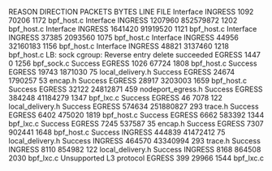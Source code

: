 REASON                                            DIRECTION   PACKETS   BYTES       LINE   FILE
Interface                                         INGRESS     1092      70206       1172   bpf_host.c
Interface                                         INGRESS     1207960   852579872   1202   bpf_host.c
Interface                                         INGRESS     1641420   91919520    1121   bpf_host.c
Interface                                         INGRESS     37385     2093560     1075   bpf_host.c
Interface                                         INGRESS     44956     32160183    1156   bpf_host.c
Interface                                         INGRESS     48821     3137460     1218   bpf_host.c
LB: sock cgroup: Reverse entry delete succeeded   EGRESS      1447      0           1256   bpf_sock.c
Success                                           EGRESS      1026      67724       1808   bpf_host.c
Success                                           EGRESS      19743     1871030     75     local_delivery.h
Success                                           EGRESS      24674     1790257     53     encap.h
Success                                           EGRESS      28917     3203003     1659   bpf_host.c
Success                                           EGRESS      32122     24812871    459    nodeport_egress.h
Success                                           EGRESS      384248    41184279    1347   bpf_lxc.c
Success                                           EGRESS      46        7078        122    local_delivery.h
Success                                           EGRESS      574634    251880827   293    trace.h
Success                                           EGRESS      6402      475020      1819   bpf_host.c
Success                                           EGRESS      6662      583392      1344   bpf_lxc.c
Success                                           EGRESS      7245      537587      35     encap.h
Success                                           EGRESS      7307      902441      1648   bpf_host.c
Success                                           INGRESS     444839    41472412    75     local_delivery.h
Success                                           INGRESS     464570    43340994    293    trace.h
Success                                           INGRESS     8110      854982      122    local_delivery.h
Success                                           INGRESS     8168      864508      2030   bpf_lxc.c
Unsupported L3 protocol                           EGRESS      399       29966       1544   bpf_lxc.c
